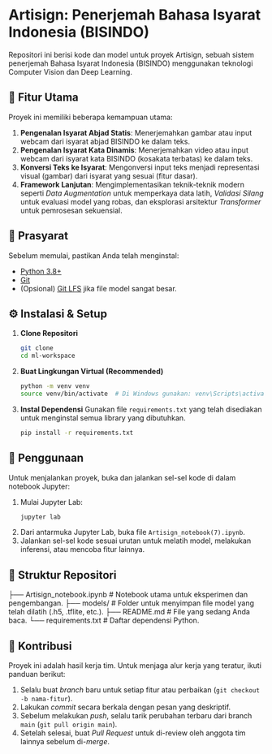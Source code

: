 # Artisign: Penerjemah Bahasa Isyarat Indonesia (BISINDO)

Repositori ini berisi kode dan model untuk proyek Artisign, sebuah sistem penerjemah Bahasa Isyarat Indonesia (BISINDO) menggunakan teknologi Computer Vision dan Deep Learning.

## 🌟 Fitur Utama

Proyek ini memiliki beberapa kemampuan utama:
1.  **Pengenalan Isyarat Abjad Statis**: Menerjemahkan gambar atau input webcam dari isyarat abjad BISINDO ke dalam teks.
2.  **Pengenalan Isyarat Kata Dinamis**: Menerjemahkan video atau input webcam dari isyarat kata BISINDO (kosakata terbatas) ke dalam teks.
3.  **Konversi Teks ke Isyarat**: Mengonversi input teks menjadi representasi visual (gambar) dari isyarat yang sesuai (fitur dasar).
4.  **Framework Lanjutan**: Mengimplementasikan teknik-teknik modern seperti *Data Augmentation* untuk memperkaya data latih, *Validasi Silang* untuk evaluasi model yang robas, dan eksplorasi arsitektur *Transformer* untuk pemrosesan sekuensial.

## 🔧 Prasyarat

Sebelum memulai, pastikan Anda telah menginstal:
* [Python 3.8+](https://www.python.org/downloads/)
* [Git](https://git-scm.com/downloads/)
* (Opsional) [Git LFS](https://git-lfs.github.com/) jika file model sangat besar.

## ⚙️ Instalasi & Setup

1.  **Clone Repositori**
    ```bash
    git clone
    cd ml-workspace
    ```

2.  **Buat Lingkungan Virtual (Recommended)**
    ```bash
    python -m venv venv
    source venv/bin/activate  # Di Windows gunakan: venv\Scripts\activate
    ```

3.  **Instal Dependensi**
    Gunakan file `requirements.txt` yang telah disediakan untuk menginstal semua library yang dibutuhkan.
    ```bash
    pip install -r requirements.txt
    ```

## 🚀 Penggunaan

Untuk menjalankan proyek, buka dan jalankan sel-sel kode di dalam notebook Jupyter:
1.  Mulai Jupyter Lab:
    ```bash
    jupyter lab
    ```
2.  Dari antarmuka Jupyter Lab, buka file `Artisign_notebook(7).ipynb`.
3.  Jalankan sel-sel kode sesuai urutan untuk melatih model, melakukan inferensi, atau mencoba fitur lainnya.

## 📁 Struktur Repositori

├── Artisign_notebook.ipynb   # Notebook utama untuk eksperimen dan pengembangan.
├── models/                      # Folder untuk menyimpan file model yang telah dilatih (.h5, .tflite, etc.).
├── README.md                    # File yang sedang Anda baca.
└── requirements.txt             # Daftar dependensi Python.

## 👥 Kontribusi

Proyek ini adalah hasil kerja tim. Untuk menjaga alur kerja yang teratur, ikuti panduan berikut:
1.  Selalu buat *branch* baru untuk setiap fitur atau perbaikan (`git checkout -b nama-fitur`).
2.  Lakukan *commit* secara berkala dengan pesan yang deskriptif.
3.  Sebelum melakukan *push*, selalu tarik perubahan terbaru dari branch `main` (`git pull origin main`).
4.  Setelah selesai, buat *Pull Request* untuk di-review oleh anggota tim lainnya sebelum di-*merge*.